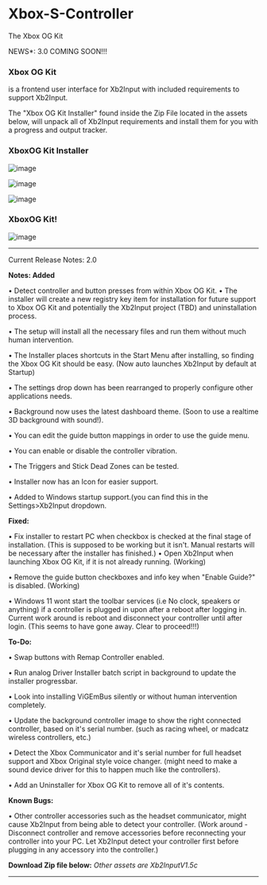 # Xbox-S-Controller
The Xbox OG Kit 

NEWS*: 3.0 COMING SOON!!!


### **Xbox OG Kit**  
is a frontend user interface for Xb2Input with included requirements to support Xb2Input.

The "Xbox OG Kit Installer" found inside the Zip File located in the assets below, will unpack all of Xb2Input requirements and install them for you with a progress and output tracker.

### **XboxOG Kit Installer**  
![image](https://user-images.githubusercontent.com/3674483/227811549-a97ff5d4-13f4-45f2-8b72-e56cc7a741a9.png)

![image](https://user-images.githubusercontent.com/3674483/210905484-945ad335-cf8e-4447-b369-3ebf63f652b3.png)

![image](https://user-images.githubusercontent.com/3674483/210187765-ccc7a658-bf9d-4b70-8d0f-e10988877857.png)


### **XboxOG Kit**!
![image](https://user-images.githubusercontent.com/3674483/210905317-0e64ca40-4fc7-4a8d-9db3-bb4ea9821860.png)


-----
Current Release Notes: 2.0
 
**Notes:  Added**

• Detect controller and button presses from within Xbox OG Kit.
• The installer will create a new registry key item for installation for future support to Xbox OG Kit and potentially the Xb2Input project (TBD) and uninstallation process.

• The setup will install all the necessary files and run them without much human intervention.

• The Installer places shortcuts in the Start Menu after installing, so finding the Xbox OG Kit should be easy. (Now auto launches Xb2Input by default at Startup)

• The settings drop down has been rearranged to properly configure other applications needs.

• Background now uses the latest dashboard theme. (Soon to use a realtime 3D background with sound!).

• You can edit the guide button mappings in order to use the guide menu.

• You can enable or disable the controller vibration.

• The Triggers and Stick Dead Zones can be tested.

• Installer now has an Icon for easier support.

• Added to Windows startup support.(you can find this in the Settings>Xb2Input dropdown.


**Fixed:**

• Fix installer to restart PC when checkbox is checked at the final stage of installation. (This is supposed to be working but it isn't. Manual restarts will be necessary after the installer has finished.)
• Open Xb2Input when launching Xbox OG Kit, if it is not already running.  (Working)

• Remove the guide button checkboxes and info key when "Enable Guide?" is disabled. (Working)


• Windows 11 wont start the toolbar services (i.e No clock, speakers or anything) if a controller is plugged in upon after a reboot after logging in. Current work around is reboot and disconnect your controller until after login. (This seems to have gone away. Clear to proceed!!!)

**To-Do:**

• Swap buttons with Remap Controller enabled.

• Run analog Driver Installer batch script in background to update the installer progressbar.

• Look into installing ViGEmBus silently or without human intervention completely.

• Update the background controller image to show the right connected controller, based on it's serial number. (such as racing wheel, or madcatz wireless controllers, etc.)

• Detect the Xbox Communicator and it's serial number for full headset support and Xbox Original style voice changer. (might need to make a sound device driver for this to happen much like the controllers).

• Add an Uninstaller for Xbox OG Kit to remove all of it's contents.

**Known Bugs:**

• Other controller accessories such as the headset communicator, might cause Xb2Input from being able to detect your controller. (Work around - Disconnect controller and remove accessories before reconnecting your controller into your PC. Let Xb2Input detect your controller first before plugging in any accessory into the controller.)
 
 
 
**Download Zip file below:** _Other assets are Xb2InputV1.5c_


------ 
